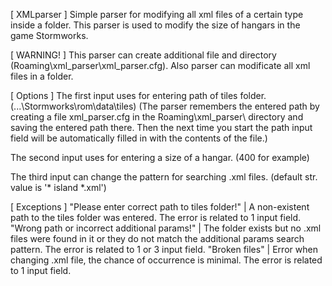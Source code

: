 [ XMLparser ]
Simple parser for modifying all xml files of a certain type inside a folder.
This parser is used to modify the size of hangars in the game Stormworks.

[ WARNING! ] 
This parser can create additional file and directory (Roaming\xml_parser\xml_parser.cfg).
Also parser can modificate all xml files in a folder.

[ Options ]
The first input uses for entering path of tiles folder. (...\Stormworks\rom\data\tiles)
(The parser remembers the entered path by creating a file xml_parser.cfg in the Roaming\xml_parser\ directory
and saving the entered path there. Then the next time you start the path input field will be automatically filled in with the contents of the file.)

The second input uses for entering a size of a hangar. (400 for example)

The third input can change the pattern for searching .xml files. (default str. value is '* island *.xml')

[ Exceptions ]
"Please enter correct path to tiles folder!" | A non-existent path to the tiles folder was entered. The error is related to 1 input field.
"Wrong path or incorrect additional params!" | The folder exists but no .xml files were found in it or they do not match the additional params search pattern. The error is related to 1 or 3 input field.
"Broken files" | Error when changing .xml file, the chance of occurrence is minimal. The error is related to 1 input field.





